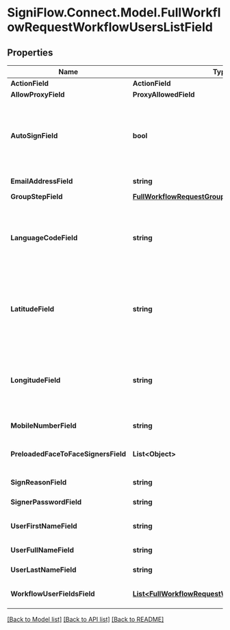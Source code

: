 # SigniFlow.Connect.Model.FullWorkflowRequestWorkflowUsersListField

## Properties

Name | Type | Description | Notes
------------ | ------------- | ------------- | -------------
**ActionField** | **ActionField** |  | 
**AllowProxyField** | **ProxyAllowedField** |  | 
**AutoSignField** | **bool** | ### Enable auto sign.  &#x60;True &#x3D; Signature will be applied automaticly False &#x3D; User will need to login and Sign&#x60;  | 
**EmailAddressField** | **string** | Workflow user&#39;s email addresses. | [optional] 
**GroupStepField** | [**FullWorkflowRequestGroupStepField**](FullWorkflowRequestGroupStepField.md) |  | [optional] 
**LanguageCodeField** | **string** | #### Sets the display language for the user ##### ISO 2 Digit Code  &#x60;en &#x3D; English es &#x3D; Spanish fr &#x3D; French&#x60;  | [optional] 
**LatitudeField** | **string** | The current GPS lattitude location where the signing is taking place from. Needs to be paired with the longitude field. | 
**LongitudeField** | **string** | The current GPS longitudelocation where the signing is taking place from. Needs to be paired with the lattitude field. | 
**MobileNumberField** | **string** | Group user&#39;s mobile number. | [optional] 
**PreloadedFaceToFaceSignersField** | **List&lt;Object&gt;** | Preloaded user&#39;s who will be using the face to face signature field. | [optional] 
**SignReasonField** | **string** | Reason for signature. | [optional] 
**SignerPasswordField** | **string** | Face to face user&#39;s password. | [optional] 
**UserFirstNameField** | **string** | Face to face user&#39;s first name. | [optional] 
**UserFullNameField** | **string** | Face to face user&#39;s full name. | [optional] 
**UserLastNameField** | **string** | Face to face user&#39;s last name. | [optional] 
**WorkflowUserFieldsField** | [**List&lt;FullWorkflowRequestWorkflowUserFieldsField&gt;**](FullWorkflowRequestWorkflowUserFieldsField.md) | The list of the workflowed documents field. | 

[[Back to Model list]](../README.md#documentation-for-models) [[Back to API list]](../README.md#documentation-for-api-endpoints) [[Back to README]](../README.md)

